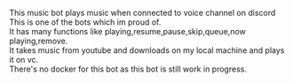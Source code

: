 This music bot plays music when connected to voice channel on discord<br>
This is one of the bots which im proud of. <br>
It has many functions like playing,resume,pause,skip,queue,now playing,remove. <br>
It takes music from youtube and downloads on my local machine and plays it on vc.<br>
There's no docker for this bot as this bot is still work in progress.<br>
